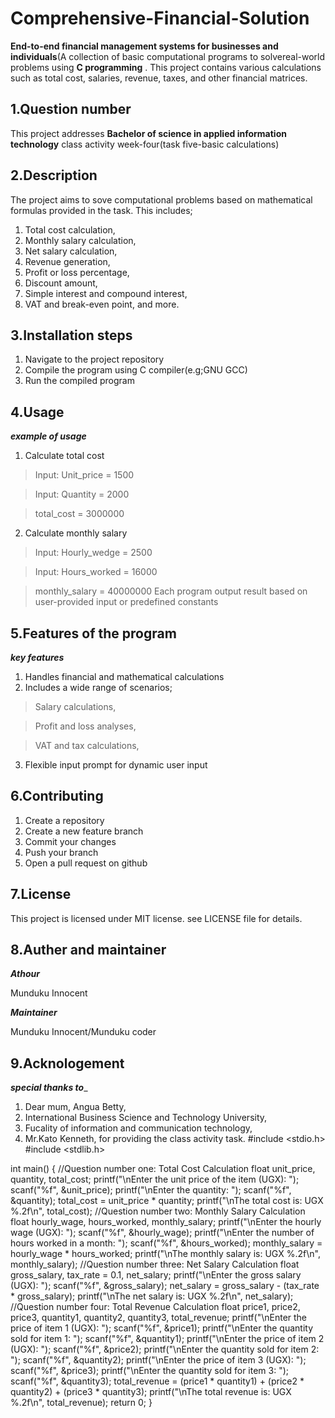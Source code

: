 # Comprehensive-Financial-Solution

**End-to-end financial management systems for businesses and individuals**(A collection of basic computational programs to solvereal-world problems using **C programming** . This project contains various calculations such as total cost, salaries, revenue, taxes, and other financial matrices.

## 1.Question number
This project addresses **Bachelor of science in applied information technology** class activity week-four(task five-basic calculations)

## 2.Description
The project aims to sove computational problems based on mathematical formulas provided in the task. This includes;
1. Total cost calculation,
2. Monthly salary calculation,
3. Net salary calculation,
4. Revenue generation,
5. Profit or loss percentage,
6. Discount amount,
7. Simple interest and compound interest,
8. VAT and break-even point, and more.

## 3.Installation steps
1. Navigate to the project repository
2. Compile the program using C compiler(e.g;GNU GCC)
3. Run the compiled program

## 4.Usage
_**example of usage**_
1. Calculate total cost
  >Input: Unit_price = 1500

  >Input: Quantity = 2000

  >total_cost = 3000000
2. Calculate monthly salary

  >Input: Hourly_wedge = 2500

  >Input: Hours_worked = 16000

  >monthly_salary = 40000000
Each program output result based on user-provided input or predefined constants

## 5.Features of the program
_**key features**_
1. Handles financial and mathematical calculations
2. Includes a wide range of scenarios;
  >Salary calculations,

  >Profit and loss analyses,

  >VAT and tax calculations,

3. Flexible input prompt for dynamic user input

## 6.Contributing
1. Create a repository
2. Create a new feature branch
3. Commit your changes
4. Push your branch
5. Open a pull request on github

## 7.License
This project is licensed under MIT license. see LICENSE file for details.

## 8.Auther and maintainer

_**Athour**_

Munduku Innocent

_**Maintainer**_

Munduku Innocent/Munduku coder

## 9.Acknologement

_**special thanks to**__

1. Dear mum, Angua Betty,
2. International Business Science and Technology University,
3. Fucality of information and communication technology,
4. Mr.Kato Kenneth, for providing the class activity task.
#include <stdio.h>
#include <stdlib.h>

int main()
{
    //Question number one: Total Cost Calculation
    float unit_price, quantity, total_cost;
    printf("\nEnter the unit price of the item (UGX): ");
    scanf("%f", &unit_price);
    printf("\nEnter the quantity: ");
    scanf("%f", &quantity);
    total_cost = unit_price * quantity;
    printf("\nThe total cost is: UGX %.2f\n", total_cost);
    //Question number two: Monthly Salary Calculation
    float hourly_wage, hours_worked, monthly_salary;
    printf("\nEnter the hourly wage (UGX): ");
    scanf("%f", &hourly_wage);
    printf("\nEnter the number of hours worked in a month: ");
    scanf("%f", &hours_worked);
    monthly_salary = hourly_wage * hours_worked;
    printf("\nThe monthly salary is: UGX %.2f\n", monthly_salary);
    //Question number three: Net Salary Calculation
    float gross_salary, tax_rate = 0.1, net_salary;
    printf("\nEnter the gross salary (UGX): ");
    scanf("%f", &gross_salary);
    net_salary = gross_salary - (tax_rate * gross_salary);
    printf("\nThe net salary is: UGX %.2f\n", net_salary);
    //Question number four: Total Revenue Calculation
    float price1, price2, price3, quantity1, quantity2, quantity3, total_revenue;
    printf("\nEnter the price of item 1 (UGX): ");
    scanf("%f", &price1);
    printf("\nEnter the quantity sold for item 1: ");
    scanf("%f", &quantity1);
    printf("\nEnter the price of item 2 (UGX): ");
    scanf("%f", &price2);
    printf("\nEnter the quantity sold for item 2: ");
    scanf("%f", &quantity2);
    printf("\nEnter the price of item 3 (UGX): ");
    scanf("%f", &price3);
    printf("\nEnter the quantity sold for item 3: ");
    scanf("%f", &quantity3);
    total_revenue = (price1 * quantity1) + (price2 * quantity2) + (price3 * quantity3);
    printf("\nThe total revenue is: UGX %.2f\n", total_revenue);
    return 0;
}

